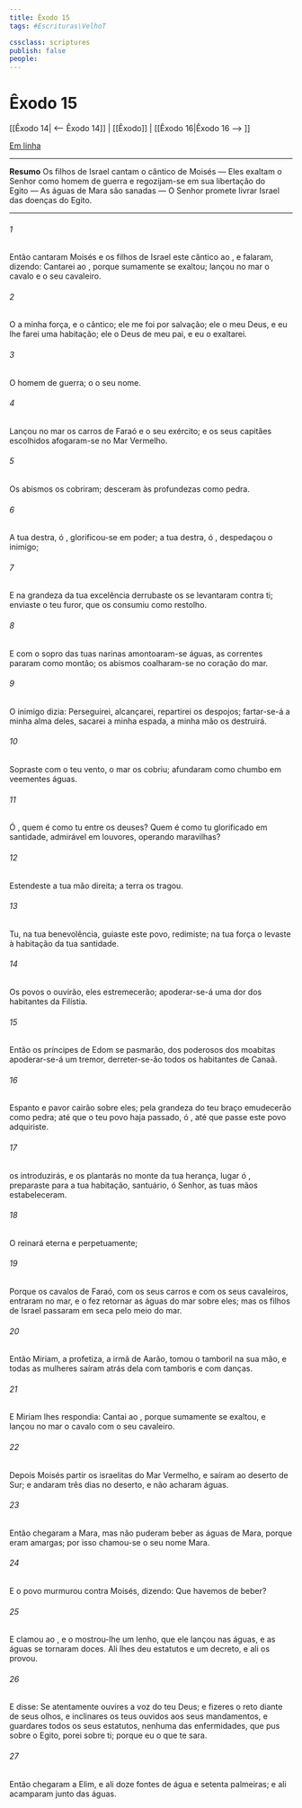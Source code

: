```yaml
---
title: Êxodo 15
tags: #Escrituras\VelhoT

cssclass: scriptures
publish: false
people:
---
```


# Êxodo 15
[[Êxodo 14| <-- Êxodo 14]] | [[Êxodo]] | [[Êxodo 16|Êxodo 16 --> ]]

[Em linha](https://churchofjesuschrist.org/study/scriptures/ot/ex/15?lang=por)

---
__Resumo__
Os filhos de Israel cantam o cântico de Moisés — Eles exaltam o Senhor como homem de guerra e regozijam-se em sua libertação do Egito — As águas de Mara são sanadas — O Senhor promete livrar Israel das doenças do Egito.

---
###### 1 
Então cantaram Moisés e os filhos de Israel este cântico ao , e falaram, dizendo: Cantarei ao , porque sumamente se exaltou; lançou no mar o cavalo e o seu cavaleiro.

###### 2 
O   a minha força, e o  cântico; ele me foi por salvação; ele  o meu Deus, e eu lhe farei uma habitação; ele  o Deus de meu pai, e eu o exaltarei.

###### 3 
O   homem de guerra; o   o seu nome.

###### 4 
Lançou no mar os carros de Faraó e o seu exército; e os seus capitães escolhidos afogaram-se no Mar Vermelho.

###### 5 
Os abismos os cobriram; desceram às profundezas como pedra.

###### 6 
A tua destra, ó , glorificou-se em poder; a tua destra, ó , despedaçou o inimigo;

###### 7 
E na grandeza da tua excelência derrubaste os  se levantaram contra ti; enviaste o teu furor, que os consumiu como restolho.

###### 8 
E com o sopro das tuas narinas amontoaram-se águas, as correntes pararam como montão; os abismos coalharam-se no coração do mar.

###### 9 
O inimigo dizia: Perseguirei, alcançarei, repartirei os despojos; fartar-se-á a minha alma deles, sacarei a minha espada, a minha mão os destruirá.

###### 10 
Sopraste com o teu vento, o mar os cobriu; afundaram como chumbo em veementes águas.

###### 11 
Ó , quem é como tu entre os deuses? Quem é como tu glorificado em santidade, admirável em louvores, operando maravilhas?

###### 12 
Estendeste a tua mão direita; a terra os tragou.

###### 13 
Tu, na tua benevolência, guiaste este povo,  redimiste; na tua força o levaste à habitação da tua santidade.

###### 14 
Os povos o ouvirão, eles estremecerão; apoderar-se-á uma dor dos habitantes da Filístia.

###### 15 
Então os príncipes de Edom se pasmarão, dos poderosos dos moabitas apoderar-se-á um tremor, derreter-se-ão todos os habitantes de Canaã.

###### 16 
Espanto e pavor cairão sobre eles; pela grandeza do teu braço emudecerão como pedra; até que o teu povo haja passado, ó , até que passe este povo  adquiriste.

###### 17 
 os introduzirás, e os plantarás no monte da tua herança,  lugar  ó , preparaste para a tua habitação,  santuário, ó Senhor,  as tuas mãos estabeleceram.

###### 18 
O  reinará eterna e perpetuamente;

###### 19 
Porque os cavalos de Faraó, com os seus carros e com os seus cavaleiros, entraram no mar, e o  fez retornar as águas do mar sobre eles; mas os filhos de Israel passaram em  seca pelo meio do mar.

###### 20 
Então Miriam, a profetiza, a irmã de Aarão, tomou o tamboril na sua mão, e todas as mulheres saíram atrás dela com tamboris e com danças.

###### 21 
E Miriam lhes respondia: Cantai ao , porque sumamente se exaltou, e lançou no mar o cavalo com o seu cavaleiro.

###### 22 
Depois  Moisés partir os israelitas do Mar Vermelho, e saíram ao deserto de Sur; e andaram três dias no deserto, e não acharam águas.

###### 23 
Então chegaram a Mara, mas não puderam beber as águas de Mara, porque eram amargas; por isso chamou-se o seu nome Mara.

###### 24 
E o povo murmurou contra Moisés, dizendo: Que havemos de beber?

###### 25 
E  clamou ao , e o  mostrou-lhe um lenho, que ele lançou nas águas, e as águas se tornaram doces. Ali lhes deu estatutos e um decreto, e ali os provou.

###### 26 
E disse: Se atentamente ouvires a voz do  teu Deus; e fizeres o  reto diante de seus olhos, e inclinares os teus ouvidos aos seus mandamentos, e guardares todos os seus estatutos, nenhuma das enfermidades, que pus sobre o Egito, porei sobre ti; porque eu  o  que te sara.

###### 27 
Então chegaram a Elim, e  ali doze fontes de água e setenta palmeiras; e ali acamparam junto das águas.

